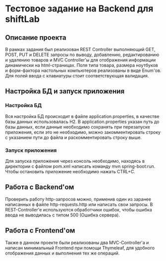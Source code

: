 # Тестовое задание на Backend для shiftLab
## Описание проекта

В рамках задания был реализован REST Controller 
выполняющий GET, POST, PUT и DELETE запросы по выводу, добавлению,
редактированию и удалению товаров и MVC Controller'ы для отображения информации динамически на html-страницах.
Поля типа товара, размера ноутбуков и форм-фактора настольных компьютеров реализованы в виде Enum'ов. Для полей ввода с клавиатуры
стоит соответствующая валидация.
## Настройка БД и запуск приложения
### Настройка БД
Вся настройка БД происходит в файле application.properties, в качестве базы данных использовалась
H2. В application.properties указан путь до базы данных, если данные необходимо сохранять при перезапуске приложения, 
если это не необходимо, можно закомментировать строку с указанием пути до файла и раскомментировать строку выше.
### Запуск приложения
Для запуска приложения через консоль необходимо, находясь в директории с файлом pom.xml написать команду mvn spring-boot:run. Чтобы остановить приложение необходимо нажать CTRL+C.
## Работа с Backend'ом
Проверить работу http-запросов можно, применив
один из заранее написанных в файле http-requests.http или написать свои
запросы. В REST-Controller'е используются обработчики ошибок, чтобы ошибка ввода не выводилась с типом 500 (Ошибка сервера).
## Работа с Frontend'ом
Также в данном проекте были реализованы два MVC-Controller'а и написан минимальный Frontend
при помощи Thymeleaf, для удобного отображения данных и выполнения тех же операций.
